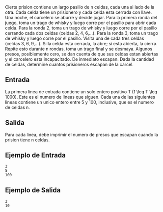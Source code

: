 Cierta prision contiene un largo pasillo de n celdas, cada una al lado de la otra. Cada celda tiene un prisionero y cada celda esta cerrada con llave. Una noche, el carcelero se aburre y decide jugar. Para la primera ronda del juego, toma un trago de whisky y luego corre por el pasillo para abrir cada celda. Para la ronda 2, toma un trago de whisky y luego corre por el pasillo cerrando cada dos celdas (celdas 2, 4, 6,...). Para la ronda 3, toma un trago de whisky y luego corre por el pasillo. Visita una de cada tres celdas (celdas 3, 6, 9,...). Si la celda esta cerrada, la abre; si esta abierta, la cierra. Repite esto durante n rondas, toma un trago final y se desmaya. Algunos presos, posiblemente cero, se dan cuenta de que sus celdas estan abiertas y el carcelero esta incapacitado. De inmediato escapan. Dada la cantidad de celdas, determine cuantos prisioneros escapan de la carcel.



## Entrada



La primera linea de entrada contiene un solo entero positivo T (1 \leq T \leq 1000). Este es el numero de lineas que siguen. Cada una de las siguientes lineas contiene un unico entero entre 5 y 100, inclusive, que es el numero de celdas n.



## Salida



Para cada linea, debe imprimir el numero de presos que escapan cuando la prision tiene n celdas.



## Ejemplo de Entrada



```
2
5
100
```


## Ejemplo de Salida



```
2
10
```


